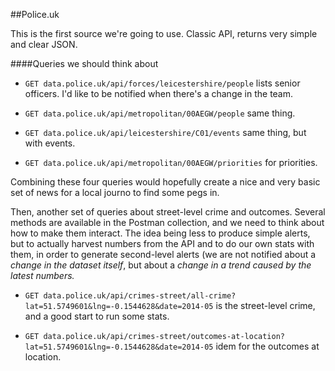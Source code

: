 ##Police.uk

This is the first source we're going to use. 
Classic API, returns very simple and clear JSON.

####Queries we should think about

- ``GET data.police.uk/api/forces/leicestershire/people`` lists senior officers. I'd like to be notified when there's a change in the team.

- ``GET data.police.uk/api/metropolitan/00AEGW/people`` same thing.

- ``GET data.police.uk/api/leicestershire/C01/events`` same thing, but with events.

- ``GET data.police.uk/api/metropolitan/00AEGW/priorities`` for priorities.

Combining these four queries would hopefully create a nice and very basic set of news for a local journo to find some pegs in.


Then, another set of queries about street-level crime and outcomes. Several methods are available in the Postman collection, and we need to think about how to make them interact. 
The idea being less to produce simple alerts, but to actually harvest numbers from the API and to do our own stats with them, in order to generate second-level alerts (we are not notified about a *change in the dataset itself*, but about a *change in a trend caused by the latest numbers.*

- ``GET data.police.uk/api/crimes-street/all-crime?lat=51.5749601&lng=-0.1544628&date=2014-05`` is the street-level crime, and a good start to run some stats.

- ``GET data.police.uk/api/crimes-street/outcomes-at-location?lat=51.5749601&lng=-0.1544628&date=2014-05`` idem for the outcomes at location.
